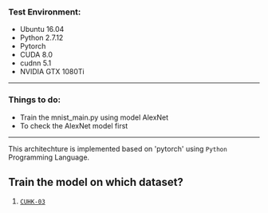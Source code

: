 ### Test Environment:
* Ubuntu 16.04
* Python 2.7.12
* Pytorch
* CUDA 8.0
* cudnn 5.1
* NVIDIA GTX 1080Ti
---
### Things to do:
* Train the mnist_main.py using model AlexNet
* To check the AlexNet model first
---

This architechture is implemented based on 'pytorch' using `Python` Programming Language.

## Train the model on which dataset?

1. [`CUHK-03`](https://github.com/Deep-Learning-Person-Re-Identification/Implementaion-1/tree/master/CUHK03)

